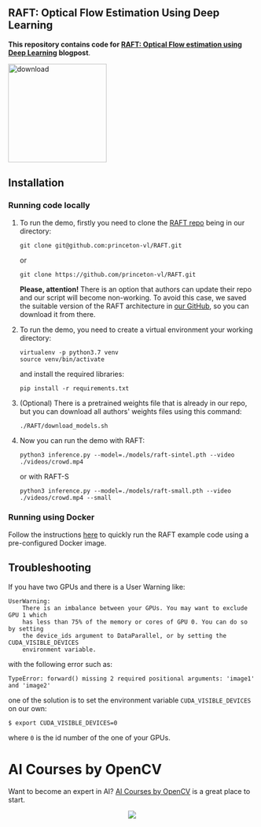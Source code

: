 
## RAFT: Optical Flow Estimation Using Deep Learning

**This repository contains code for [RAFT: Optical Flow estimation using Deep Learning](https://learnopencv.com/optical-flow-using-deep-learning-raft) blogpost**.

[<img src="https://learnopencv.com/wp-content/uploads/2022/07/download-button-e1657285155454.png" alt="download" width="200">](https://www.dropbox.com/sh/p5kzzonq1wongjd/AADHW2hGKtpL4PVjmPAc4vCTa?dl=1)

## Installation

### Running code locally

1. To run the demo, firstly you need to clone the [RAFT repo](https://github.com/princeton-vl/RAFT) being in our directory:

   ```Shell
   git clone git@github.com:princeton-vl/RAFT.git
   ```

   or

   ```Shell
   git clone https://github.com/princeton-vl/RAFT.git
   ```

   **Please, attention!** There is an option that authors can update their repo and our script will become non-working.
   To avoid this case, we saved the suitable version of the RAFT architecture in 
   [our GitHub](https://github.com/MaximKuklin/RAFT), so you can download it from there. 

2. To run the demo, you need to create a virtual environment your working directory:

   ```Shell
   virtualenv -p python3.7 venv
   source venv/bin/activate
   ```

   and install the required libraries:

   ```
   pip install -r requirements.txt
   ```

3. (Optional) There is a pretrained weights file that is already in our repo, but you can download all authors' weights files using this command:

   ```
   ./RAFT/download_models.sh
   ```

4. Now you can run the demo with RAFT:
   
   ```
   python3 inference.py --model=./models/raft-sintel.pth --video ./videos/crowd.mp4
   ```
   
   or with RAFT-S
   ```
   python3 inference.py --model=./models/raft-small.pth --video ./videos/crowd.mp4 --small
   ```

### Running using Docker

Follow the instructions [here](https://github.com/SarvagyaVaish/raft-example-in-docker) to quickly run the RAFT example code using a pre-configured Docker image.

## Troubleshooting

If you have two GPUs and there is a User Warning like:

```Shell
UserWarning:
    There is an imbalance between your GPUs. You may want to exclude GPU 1 which
    has less than 75% of the memory or cores of GPU 0. You can do so by setting
    the device_ids argument to DataParallel, or by setting the CUDA_VISIBLE_DEVICES
    environment variable.
```

with the following error such as:

```Shell
TypeError: forward() missing 2 required positional arguments: 'image1' and 'image2'
```

one of the solution is to set the environment variable `CUDA_VISIBLE_DEVICES` on our own:

```
$ export CUDA_VISIBLE_DEVICES=0
```

where `0` is the id number of the one of your GPUs.

# AI Courses by OpenCV

Want to become an expert in AI? [AI Courses by OpenCV](https://opencv.org/courses/) is a great place to start. 

<a href="https://opencv.org/courses/">
<p align="center"> 
<img src="https://learnopencv.com/wp-content/uploads/2023/01/AI-Courses-By-OpenCV-Github.png">
</p>
</a>
